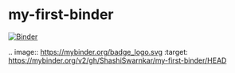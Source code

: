 # my-first-binder

[![Binder](https://mybinder.org/badge_logo.svg)](https://mybinder.org/v2/gh/ShashiSwarnkar/my-first-binder/HEAD)

.. image:: https://mybinder.org/badge_logo.svg
 :target: https://mybinder.org/v2/gh/ShashiSwarnkar/my-first-binder/HEAD
